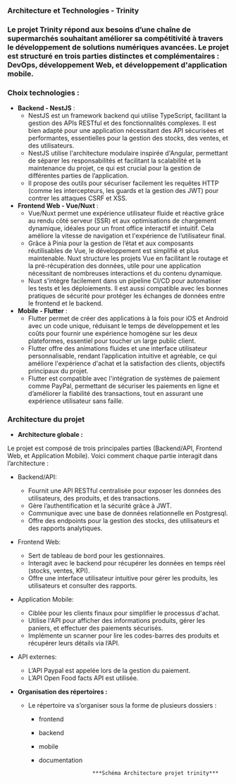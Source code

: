 ### **Architecture et Technologies \- Trinity**

### Le projet Trinity répond aux besoins d’une chaîne de supermarchés souhaitant améliorer sa compétitivité à travers le développement de solutions numériques avancées. Le projet est structuré en trois parties distinctes et complémentaires : DevOps, développement Web, et développement d'application mobile.

### **Choix technologies :**

* **Backend \- NestJS** :  
  * NestJS est un framework backend qui utilise TypeScript, facilitant la gestion des APIs RESTful et des fonctionnalités complexes. Il est bien adapté pour une application nécessitant des API sécurisées et performantes, essentielles pour la gestion des stocks, des ventes, et des utilisateurs.  
  * NestJS utilise l'architecture modulaire inspirée d'Angular, permettant de séparer les responsabilités et facilitant la scalabilité et la maintenance du projet, ce qui est crucial pour la gestion de différentes parties de l’application.  
  * Il propose des outils pour sécuriser facilement les requêtes HTTP (comme les intercepteurs, les guards et la gestion des JWT) pour contrer les attaques CSRF et XSS.  
* **Frontend Web \- Vue/Nuxt** :  
  * Vue/Nuxt permet une expérience utilisateur fluide et réactive grâce au rendu côté serveur (SSR) et aux optimisations de chargement dynamique, idéales pour un front office interactif et intuitif. Cela améliore la vitesse de navigation et l'expérience de l’utilisateur final.  
  * Grâce à Pinia pour la gestion de l’état et aux composants réutilisables de Vue, le développement est simplifié et plus maintenable. Nuxt structure les projets Vue en facilitant le routage et la pré-récupération des données, utile pour une application nécessitant de nombreuses interactions et du contenu dynamique.  
  * Nuxt s'intègre facilement dans un pipeline CI/CD pour automatiser les tests et les déploiements. Il est aussi compatible avec les bonnes pratiques de sécurité pour protéger les échanges de données entre le frontend et le backend.  
* **Mobile \- Flutter** :  
  * Flutter permet de créer des applications à la fois pour iOS et Android avec un code unique, réduisant le temps de développement et les coûts pour fournir une expérience homogène sur les deux plateformes, essentiel pour toucher un large public client.  
  * Flutter offre des animations fluides et une interface utilisateur personnalisable, rendant l’application intuitive et agréable, ce qui améliore l'expérience d'achat et la satisfaction des clients, objectifs principaux du projet.  
  * Flutter est compatible avec l'intégration de systèmes de paiement comme PayPal, permettant de sécuriser les paiements en ligne et d’améliorer la fiabilité des transactions, tout en assurant une expérience utilisateur sans faille.


### **Architecture du projet**

* **Architecture globale :**

Le projet est composé de trois principales parties (Backend/API, Frontend Web, et Application Mobile). Voici comment chaque partie interagit dans l’architecture :

* Backend/API:  
  * Fournit une API RESTful centralisée pour exposer les données des utilisateurs, des produits, et des transactions.  
  * Gère l’authentification et la sécurité grâce à JWT.  
  * Communique avec une base de données relationnelle en Postgresql.  
  * Offre des endpoints pour la gestion des stocks, des utilisateurs et des rapports analytiques.  
* Frontend Web:  
  * Sert de tableau de bord pour les gestionnaires.  
  * Interagit avec le backend pour récupérer les données en temps réel (stocks, ventes, KPI).  
  * Offre une interface utilisateur intuitive pour gérer les produits, les utilisateurs et consulter des rapports.  
* Application Mobile:  
  * Ciblée pour les clients finaux pour simplifier le processus d'achat.  
  * Utilise l'API pour afficher des informations produits, gérer les paniers, et effectuer des paiements sécurisés.  
  * Implémente un scanner pour lire les codes-barres des produits et récupérer leurs détails via l’API.  
* API externes:  
  * L’API Paypal est appelée lors de la gestion du paiement.  
  * L’API Open Food facts API est utilisée.  
      
* **Organisation des répertoires :**  
  * Le répertoire va s’organiser sous la forme de plusieurs dossiers :   
    * frontend  
    * backend  
    * mobile  
    * documentation

                           ***Schéma Architecture projet trinity***

  


